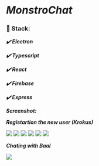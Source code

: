 # ***MonstroChat***

### :scroll: Stack:

   ***:heavy_check_mark: Electron***
   
   ***:heavy_check_mark: Typescript***
   
   ***:heavy_check_mark: React***
   
   ***:heavy_check_mark: Firebase***
   
   ***:heavy_check_mark: Express***

***Screenshot:***

***Registartion the new user (Krokus)***

![](https://lh3.googleusercontent.com/k5mNG4vWTXFpG3u3TPPIPBiMxaOLpC7RhdW8SOycYckfs8g6eypfzxJfETh0GGR-e9elCyQ0iCVudz9w7yASrPBymN_0jRW4kpUU6elM2mxMco3gU7qS28asQrysDTXDQAFvh1z1SgDCXF5h-B5U9KdNvtxSRZ-vXnmfeaXUW4yN1Lz7N1yH3h89mjrsTO-SJdZuLMOsD6wxN39GKw7iLdfv9n7lVdMbU570hLAmWQYVidYeIjOcCqJ5QVmZhPstXh3usW5xYJNFPzhEwTQH2PBC1msw0V7mF8MWOgk0TsUfveafK0CEVPE4H8g60RcP5FaGtbNvGOzAsN_Kt4IZ58JOeD-9clCtlMkD590u5b7zdp4GiauO4QJ9LNLfejIyOYh3KcKbmPOEQH-Vt2PLGVgIqt77xH4j5txJ7gT27LUgQJep-n44tirXpe9mMECiuG_X4RtVuGfjUdbjjyNrJZ0Hwo_tCyklu4wUneK1ZIYbsHh72JYm8BVqq5D2x9SxmyWh9VUv-M6CUj0xXMINFur0YKaHUpcgJ6ga8dvY9fgLYB9FNAJRyIVpiVIvNu4PwoHaJqjHA3B_LujdMLYpd3QPe9I2vN_0qRUMv5ohnfBOPb0D_oylsv1uOf_pOs1B8dHjzTXt7oUAkMA71iRzhIb-_dUaxum8Zerh8pMuj173DcmRlsbeTMWiqE8qJw=w310-h667-no)
![](https://lh3.googleusercontent.com/MKwO9mtOAkJ5wqZOyes5t5WQujYkJqUIeJzzdFT3mVdQKtL54AmygSMUjvWnUgaTTUMsbYMC3_7odvzFSaEityiT0vWtnd0STooNxChDG820nhSkNk_mPZ_pHCtkwXp4m-bRkNGrGlc0xNw6AiG_YEe9Bbr4L3exibBvCdtLoq-KfJRJElPUnJMCK--8-jfHQ9LNItlFjV71PTIShJZ4EfM-O6Whz2CyTHQxsk_27GnbRq501BdMAPDhvP52rZCGHWvytflmolDnOvhugx5Z6Bq5yWIgB8vcKbkIDIa86GpA3gV--RTF0Sz54qF2h-hRFVvkNTBG-T48wKTAGdM7taut7AA6hAoDt7hqGWaP--0Wqk4cMMboBLmAjNgllJy62q9O7o3RfNzXRxgm8579LLr7xa0531NDpA1lDXvLGybRltM7WpTQdDtUbqppzjoznn58Aw0pVWRLUKkvgXG_o8yuJ3FJfmCgjMwjwxpYijNaMA0sYUyg-eJFhztdMQC_7xguzkrvBpGF-ST-sRpMBjEgG1mIflprOi58VtvZ24_IddCYe81Nt1w9xPoX5ypfZeua_nvGAk6WbZdLv4sQa3ewoTokcXoCrEdJsNFnNm1coEABh3oTyYbqfSmOibcmy9szLKXhDI0rdBrSYPibJUGyNL_olbAgySd4l3yDMQ7eraok-JKwpt0ab9zpFQ=w310-h667-no)
![](https://lh3.googleusercontent.com/kRdksbwJFzXKs8pj_FJpEEzxJgla9X2FnBqONQk90FgaIih6_8kojjLbtWFv4sE8VxJpPfZUtwoEp2JLI-L-r561NGCleQeBK3NpRkAWljy7Mw4UnygBINBHmgUeBa94SxoRKuhZ3vvttYaskgVXpI9586MRy-QhfA_N7E6vTTl_9wyyXh7g_628PN9QX10pbBjjA5hylu9gBF5GT56EzgIiiFtYY5iH_kzqZ-oYijM6xg19ZMKTwvncl16LNQFmyQ-r7UEL0gqCPOJ10KDO_AIv0_2OVvLURt7dPQ62VBC3_rS--K-hk6K-nRyPFBo5EYazYvGn4PHUsMNBEZ-IVBnuNdMtjZXc9UeeBpRRgMdI801rsSlk1E1XDEah4sd1VTf58YJPokElV8qzV7dtpMMpvkzjlMAMZM8hVK1Pg-5iFYTcbO9ywYz1GVgdpm_rZo5bbEy_YeS8DXTO0MVT8raF_RWmbl7R-iFCvZiXfHkP0f8qXs51r_4RIS5OrW0_WesOjT4AAHbprxfg1CjRglIdJlSKgOG6LJuVfpBXn_emxbw-GiP92HH-1v5nP0mDMn5TdLHg_qorlirR_o6gaqJqP31HvbIriJaXK91msXBGloBJRNtZ2MrInw0wQioN5nU6udepFbMHA7ekp9g66RWfbQp20MjXH4-nyXdm7J2XYcL0MMd1ntRQN0-9Ag=w310-h667-no)
![](https://lh3.googleusercontent.com/V5gVgMCD8Jv1u5lBE1IG7kEE-O8ryoI89tMzCiLAIqRyuIDCLdXS4UB0T5WOET3-bdyjoUtzmisT_ccW34hCzXbOvsV_DWJV82mWbY-lYf5OR8fF5QKeIzjWoN_cLQfjnCu6EmxhcRA4l_9BG0vhaxrK1Uw9_6H8W7fv6LqF9wyh2ngLCbRHHMfLfFdxXglltXQLDgmWjHx09Noic0GjHgDnK9gT2C0FIcjoRr5lDnrFNPpkqpK_4nmVNeek8lUgNqg4Tnx8JLFbiljpBB69lKei4kI-p_LYpEV7Fm91X-w_lUaP2I0bzOerXfgBlh3-1hxQHL3M-0Uc1EGqmrmZsUqUB1Q1iOSbW3e42GcNjk6vGIL_JCVYGyQRMPT5rvibvMnJW71XQbCQwMFXJLbh-jvzfWmyoMJiZuXsifAOrRxeHfxhiPkzpiDaOut6QFnlSc40K3zsW_L1wqYyUXp3rqWzPCJ8KDwY8pbcaPLf1c7Mm1M9GHfzOc0SEndHEJTGnBcA9lW51tkWbrpCQrz8UAjLm1tZiuUUsqth1w1SGTa7ziMLziQ61I-68WUOyQE5epbSCThmBCL6tufZZpYVJ3zoY03KRGXhWwOf3liqYHURnmZqx5VRYr-NjWdaTOzHdjemTtkR9j2uN7TSF59nzzQG-sFgP6-Aos9O9BtDsWxMXj-OGj01HYvCc0jlcw=w310-h667-no)
![](https://lh3.googleusercontent.com/K2ba6JjTHqWC4_NNHvsEmo_Wz4GXbdmr9r4BWMDsPxtjVKV2nejiAl50ae6N4ZZkfW1v0JKrmTHnPvj250uiU-0Zuj3WoiWT1dgAWLjJsJlkzVuqt3tZVH9oBjZD9QCTsonW5RmI-Vv2RD9hyT9c-5RAkNB0FNEitX_evGza99b0ZcF4_3YzAkTAVBOSXYNMD3cnyLp4-IvKYkmxWZw9kA-snxTUtwqyp0BbJwsxb2d7UNFUKPpa826oT52vjv2170HbzJwx4OFgTcms2GUCgCAgWkWhVVgu1MGKE8fXng5-Ollfb4VaKsh-BXpdkP6Hg2HRaKJNQxZOcWjqBefPej-swoGte9dFaSGejNR8Ty6UCwRVCALqbRt_XR1MfUTzaesi77DQakwlKKrx-2HQmDQYD7FILcZHKk4OtnJIRSjeHqllC4MnHCkUyK7spiEY572_D1-_gewuCEnJyx1prk8dzyZPz0KrQLsBc7tAmkK7F_Ve6TbIH5u_MHWExiYGTSbTqwSYVSBh1M2YuxkDu0WpIkM4dmep10s0H3LGwhKZxhHhk8NvM4J3CjDM8pcwiirYUwSMnDOb-Vtl00tNlA3zyCbsR8Vq3nV3d_Oc1wew31oKsCcNbZylHTqTokrTk8jbT-4s5Q2bvXUNAQJhmiGqGb6CyeB7fUK8CP0xPI31GWXCH1UnlUK1R9nlwg=w310-h667-no)
![](https://lh3.googleusercontent.com/TFatjx62Q_XzXHDU-hGPb3Rve9x85Lc7MkvtHdduKVJJ9SlIqNUmdfAnr0UA6sQvfmQnciOyE62gOeioHLyiLuZy6LS29Ls_WDqsdv6tYN4ea8mvqLuXW3WvynxdWk3ShepHoofPpuDQnyHEK8v1ug_NAJcDmMOJGrPYS8czvEU23lUbarWYcOkhYjT4mpbtWScUOo5EX7V13Nnr4umWpoFtXBScFMK7XVRDmDo_XqPFnXUWLyMb3QxlJY1t3gtd9yvkdzjM1G_yyvlTPi4h-8dCpqFFPHG9cdUftOfVETuOLY48zWNwCbzZI0lpLZQWgHND6vzj4EUnGUfgtr3c7yGgidEqOVqUedQCKljVXsJXKXZVnzZJ8IDumcAh_-2a8muiUhx4a2wGsMSC4uSETCXtrtD3uNdfL0NjNBpccSeEOtoZO94Ix7WEG572jLoQQYsWJE-qdy1YOYDc7dXizhB6E14LSORgQFJ8rPvJNoP1KfXzi-I2-9I9wtK2yA-Pqz7_frmLnOy9lGA20a__FneXDKlmFzfvnVyMJWRoEodIy-e8Rx7ODOKo20r0a4TQrYCLoIM0vU4v4bt_eWcbIFt15HfHkcFFj9TYlhHOGz30B0JtUuPBndumkqbxpO8m1oXjps-d9eSNPHuXSmVtb0DEq-cXYyNbbX9m2CYtEh71OmFZ7HgiP_xWRbwRJg=w310-h667-no)

***Chating with Baal***

![](https://lh3.googleusercontent.com/uTBnIFDOhps6DmmmF36KaFqQyPP5cJ2svs0Zl4VVvkkkQvgVAn6rgz4mcEY-ACulbUzVM_BsO83sTexGDcMJ287k_ZwAp6MJToH1E7LKftMh3WPQwJsXdQeRjSHNxtuR-5SvkQIfWOpf8RoAe333gE9SfWkePqPPJizw4lrWm7dSVIp6Nb8vX01pYkx5tf4sQmMd66fa6zJl3YtIC07LD4AdvsCx6tnQj8JaU_besHuw_KE1PJ3OVuOhy_duLLMiwMSNtQj41KXMhi8iVwJ6wxs24U1IXrUOSY9I56Oosdb3eOo5RccXg2VMJquesUT3Ze4D1czvYX1rNNQxa1xseLj-wO6ihPeVsdM6vS4pTzLqKRHa21XxYCshgqf1Ehn-Hj86G195gXO2E3HY58YlFklddRTXwtknDUyFIpLUOMKkX92k4oYisz39cP873Ubvnh0Q3xQYKC3vcrGK7bxXJ-VuhP0xT67m23LX6UvIkpWXCx7MheVH_lyjubgLID2qnMzr1RO_MFV9IrZaw4WVYNej52EhOVQFFfLe9qjwXjJECQW1kiDWcNJ34J6iHZhGNRydAMTYypwoViNKf_1V4VqxjkRRQHLAJttBon5uwxXRQyjdvmgDtC-XhIc-rpv9knX13cmA41y91_Ryclw_g9b9hyOatG-SUdR0VQgtCRNEIdbOxuEIFTvmiypwpQ=w930-h667-no)
